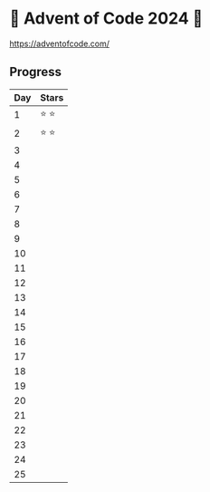 # 🎄 Advent of Code 2024 🎄 
https://adventofcode.com/


## Progress
| Day      | Stars |
| ----------- | ----------- |
| 1   | ⭐ ⭐        |
| 2   | ⭐ ⭐     |
| 3   |     |
| 4   |       |
| 5   |       |
| 6   |      |
| 7   |      |
| 8   |        |
| 9   |         |
| 10   |         |
| 11   |       |
| 12   |         |
| 13   |         |
| 14   |         |
| 15   |         |
| 16   |         |
| 17   |         |
| 18   |         |
| 19   |         |
| 20   |         |
| 21   |         |
| 22   |         |
| 23   |         |
| 24   |         |
| 25   |         |